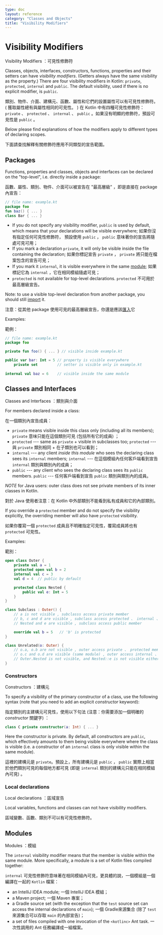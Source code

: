 ```yaml
---
type: doc
layout: reference
category: "Classes and Objects"
title: "Visibility Modifiers"
---
```


# Visibility Modifiers

Visibility Modifiers ：可見性修飾符

Classes, objects, interfaces, constructors, functions, properties and their setters can have _visibility modifiers_. (Getters always have the same visibility as the property.) There are four visibility modifiers in Kotlin: `private`, `protected`, `internal` and `public`. The default visibility, used if there is no explicit modifier, is `public`.

類別、物件、介面、建構元、函數、屬性和它們的設置屬性可以有可見性修飾符。 ( 獲取屬性總有與屬性相同的可見性。 ) 在 Kotlin 中有四種可見性修飾符： `private` 、 `protected` 、 `internal` 、 `public` 。如果沒有明顯的修飾符，預設可見性是 `public` 。

Below please find explanations of how the modifiers apply to different types of declaring scopes.

下面請查找解釋有關修飾符應用不同類型的宣告範圍。


## Packages

Functions, properties and classes, objects and interfaces can be declared on the "top-level", i.e. directly inside a package:

函數、屬性、類別、物件、介面可以被宣告在 "最高層級" ，即是直接在 package 內宣告：

``` kotlin
// file name: example.kt
package foo
fun baz() { ... }
class Bar { ... }
```

* If you do not specify any visibility modifier, `public` is used by default, which means that your declarations will be
  visible everywhere;
  如果你沒有指定任何可見性修飾符， 預設使用 `public` ， `public` 意味著你的宣告將隨處可見可用； 
* If you mark a declaration `private`, it will only be visible inside the file containing the declaration;
  如果你標記宣告 `private` ， `private` 將只能在檔案包含的宣告可見；
* If you mark it `internal`, it is visible everywhere in the same [module](#modules);
  如果標記它為 `internal` ，它在相同模組隨處可見；
* `protected` is not available for top-level declarations.
  `protected` 不可用於最高層級宣告。

Note: to use a visible top-level declaration from another package, you should still [import](packages.md#imports) it.

注意：從其他 package 使用可見的最高層級宣告，你還是應該[匯入](packages.md#imports)它

Examples:

範例：

``` kotlin
// file name: example.kt
package foo

private fun foo() { ... } // visible inside example.kt

public var bar: Int = 5 // property is visible everywhere
    private set         // setter is visible only in example.kt
    
internal val baz = 6    // visible inside the same module
```


## Classes and Interfaces

Classes and Interfaces ：類別與介面

For members declared inside a class:

在一個類別內宣告成員：

* `private` means visible inside this class only (including all its members);
  `private` 意味只能在這個類別可見 (包括所有它的成員) ；
* `protected` --- same as `private` + visible in subclasses too;
  `protected` --- 與 `private` 類別相同 + 在子類別也可以看到；
* `internal` --- any client *inside this module* who sees the declaring class sees its `internal` members;
  `internal` --- 在這個模組內任何客戶端看到宣告 `internal` 類別與類別內的成員；
* `public` --- any client who sees the declaring class sees its `public` members.
  `public` --- 任何客戶端看到宣告 `public`  類別與類別內的成員。

*NOTE* for Java users: outer class does not see private members of its inner classes in Kotlin.

對於 Java 使用者注意：在 Kotlin 中外部類別不能看到私有成員和它的內部類別。

If you override a `protected` member and do not specify the visibility explicitly, the overriding member will also have `protected` visibility.

如果你覆寫一個 `protected` 成員且不明確指定可見性，覆寫成員將也有 `protected` 可見性。

Examples:

範別：

``` kotlin
open class Outer {
    private val a = 1
    protected open val b = 2
    internal val c = 3
    val d = 4  // public by default

    protected class Nested {
        public val e: Int = 5
    }
}

class Subclass : Outer() {
    // a is not visible , subclasss access private member
    // b, c and d are visible , subclass access protected 、 internal 、public member
    // Nested and e are visible , subclass access public member

    override val b = 5   // 'b' is protected
}

class Unrelated(o: Outer) {
    // o.a, o.b are not visible , outer access private 、 protected member
    // o.c and o.d are visible (same module) , outer access internal 、 public member
    // Outer.Nested is not visible, and Nested::e is not visible either , outer access nested member
}
```

### Constructors

Constructors ：建構元

To specify a visibility of the primary constructor of a class, use the following syntax (note that you need to add an
explicit *constructor* keyword):

指定類別的主建構元可見性，使用以下句法 (注意：你需要添加一個明確的 *constructor* 關鍵字) ：

``` kotlin
class C private constructor(a: Int) { ... }
```

Here the constructor is private. By default, all constructors are `public`, which effectively
amounts to them being visible everywhere where the class is visible (i.e. a constructor of an `internal` class is only 
visible within the same module).

這裡的建構元是 `private`。預設上，所有建構元是 `public` ， `public` 實際上相當於他們類別可見的每個地方都可見 (即是 `internal` 類別的建構元只能在相同模組內可見) 。

### Local declarations

Local declarations ：區域宣告

Local variables, functions and classes can not have visibility modifiers.

區域變數、函數、類別不可以有可見性修飾符。


## Modules

Modules ：模組

The `internal` visibility modifier means that the member is visible within the same module. More specifically, a module is a set of Kotlin files compiled together:

`internal` 可見性修飾符意味著在相同模組內可見，更具體的說，一個模組是一個編譯在一起的 `Kotlin` 檔案：

  * an IntelliJ IDEA module;
    一個 IntelliJ IDEA 模組；
  * a Maven project;
    一個 Maven 專案；
  * a Gradle source set (with the exception that the `test` source set can access the internal declarations of `main`);
    一個 Gradle來源集合 (除了 `test` 來源集合可以存取 `main` 的內部宣告)；
  * a set of files compiled with one invocation of the `<kotlinc>` Ant task.
    一次性調用的 Ant 任務編譯成一組檔案。

